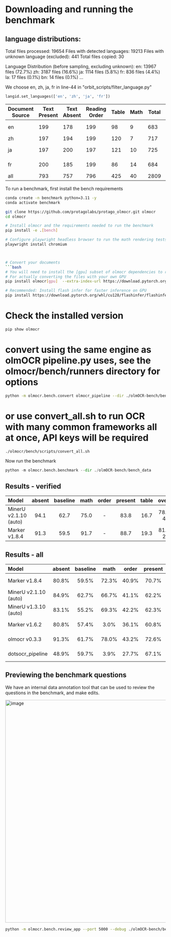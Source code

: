 # Downloading and running the benchmark

## language distributions:
Total files processed: 19654
Files with detected languages: 19213
Files with unknown language (excluded): 441
Total files copied: 30

Language Distribution (before sampling, excluding unknown):
  en: 13967 files (72.7%)
  zh: 3187 files (16.6%)
  ja: 1114 files (5.8%)
  fr: 836 files (4.4%)
  la: 17 files (0.1%)
  bn: 14 files (0.1%)
  ...

We choose en, zh, ja, fr in line-44  in "orbit_scripts/filter_language.py"

```python
langid.set_languages(['en', 'zh', 'ja', 'fr'])
```


| Document Source | Text Present | Text Absent | Reading Order | Table | Math | Total | verified |
|----------------|---------------|-------------|---------------|-------|------|-------|----------|
| en             | 199           | 178         | 199           | 98     | 9   | 683   |    345 / 471 |
| zh             | 197           | 194         | 199           | 120    | 7   | 717   | |
| ja             | 197           | 200         | 197           | 121    | 10  | 725   | 234 / 397 |
| fr             | 200           | 185         | 199           | 86     | 14  | 684   | 272 / 385 |
| all            | 793           | 757         | 796           | 425    | 40  | 2809  | |

To run a benchmark, first install the bench requirements
```bash
conda create -n benchmark python=3.11 -y
conda activate benchmark

git clone https://github.com/protagolabs/protago_olmocr.git olmocr
cd olmocr

# Install olmocr and the requirements needed to run the benchmark
pip install -e .[bench]

# Configure playwright headless browser to run the math rendering tests
playwright install chromium



# Convert your documents
```bash
# You will need to install the [gpu] subset of olmocr dependencies to run gpu inference
# For actually converting the files with your own GPU
pip install olmocr[gpu]  --extra-index-url https://download.pytorch.org/whl/cu128

# Recommended: Install flash infer for faster inference on GPU
pip install https://download.pytorch.org/whl/cu128/flashinfer/flashinfer_python-0.2.5%2Bcu128torch2.7-cp38-abi3-linux_x86_64.whl
```

# Check the installed version
```bash
pip show olmocr
```

# convert using the same engine as olmOCR pipeline.py uses, see the olmocr/bench/runners directory for options
```bash
python -m olmocr.bench.convert olmocr_pipeline --dir ./olmOCR-bench/bench_data
```
# or use convert_all.sh to run OCR with many common frameworks all at once, API keys will be required
```bash
./olmocr/bench/scripts/convert_all.sh
```

Now run the benchmark

```python
python -m olmocr.bench.benchmark --dir ./olmOCR-bench/bench_data
```

## Results - verified


<table>
  <thead>
    <tr>
      <th align="left"><strong>Model</strong></th>
      <th align="center">absent</th>
      <th align="center">baseline</th>
      <th align="center">math</th>
      <th align="center">order</th>
      <th align="center">present</th>
      <th align="center">table</th>
      <th align="center">overall</th>
    </tr>
  </thead>
  <tbody>
    <tr>
      <td align="left">MinerU v2.1.10 (auto)</td>
      <td align="center"> 94.1 </td>
      <td align="center">62.7</td>
      <td align="center">75.0</td>
      <td align="center"> - </td>
      <td align="center">83.8</td>
      <td align="center">16.7</td>
      <td align="center">78.6 ± 4.2</td>
    </tr>
    <tr>
      <td align="left">Marker v1.8.4</td>
      <td align="center"> 91.3 </td>
      <td align="center">59.5</td>
      <td align="center">91.7</td>
      <td align="center"> - </td>
      <td align="center">88.7</td>
      <td align="center">19.3</td>
      <td align="center">81.5 ± 2.9 </td>
    </tr>
  </tbody>
</table>

## Results - all


<table>
  <thead>
    <tr>
      <th align="left"><strong>Model</strong></th>
      <th align="center">absent</th>
      <th align="center">baseline</th>
      <th align="center">math</th>
      <th align="center">order</th>
      <th align="center">present</th>
      <th align="center">table</th>
      <th align="center">overall</th>
    </tr>
  </thead>
  <tbody>
    <tr>
      <td align="left">Marker v1.8.4</td>
      <td align="center">80.8%</td>
      <td align="center">59.5%</td>
      <td align="center">72.3%</td>
      <td align="center">40.9%</td>
      <td align="center">70.7%</td>
      <td align="center">15.2%</td>
      <td align="center">61.2% ± 1.6%</td>
    </tr>
    <tr>
      <td align="left">MinerU v2.1.10 (auto)</td>
      <td align="center">84.9%</td>
      <td align="center">62.7%</td>
      <td align="center">66.7%</td>
      <td align="center">41.1%</td>
      <td align="center">62.2%</td>
      <td align="center">6.0%</td>
      <td align="center">58.8% ± 1.6%</td>
    </tr>
    <tr>
      <td align="left">MinerU v1.3.10 (auto)</td>
      <td align="center">83.1%</td>
      <td align="center">55.2%</td>
      <td align="center">69.3%</td>
      <td align="center">42.2%</td>
      <td align="center">62.3%</td>
      <td align="center">11.2%</td>
      <td align="center">58.3% ± 1.6%</td>
    </tr>
    <tr>
      <td align="left">Marker v1.6.2</td>
      <td align="center">80.8%</td>
      <td align="center">57.4%</td>
      <td align="center">3.0%</td>
      <td align="center">36.1%</td>
      <td align="center">60.8%</td>
      <td align="center">14.3%</td>
      <td align="center">44.6% ± 1.4%</td>
    </tr>
    <tr>
      <td align="left">olmocr v0.3.3</td>
      <td align="center">91.3%</td>
      <td align="center">61.7%</td>
      <td align="center">78.0%</td>
      <td align="center">43.2%</td>
      <td align="center">72.6%</td>
      <td align="center">30.5%</td>
      <td align="center">65.4% ± 1.6%</td>
    </tr>
    <tr>
      <td align="left">dotsocr_pipeline</td>
      <td align="center">48.9%</td>
      <td align="center">59.7%</td>
      <td align="center">3.9%</td>
      <td align="center">27.7%</td>
      <td align="center">67.1%</td>
      <td align="center">26.0%</td>
      <td align="center">FAILED (errors)</td>
    </tr>
  </tbody>
</table>

## Previewing the benchmark questions

We have an internal data annotation tool that can be used to review the questions in the benchmark, and make edits.

<img width="700" alt="image" src="https://github.com/user-attachments/assets/dd24fd88-a642-4379-b5a1-9911717bf5b1" />


```bash
python -m olmocr.bench.review_app --port 5000 --debug ./olmOCR-bench/bench_data/multi_column.jsonl --force
```